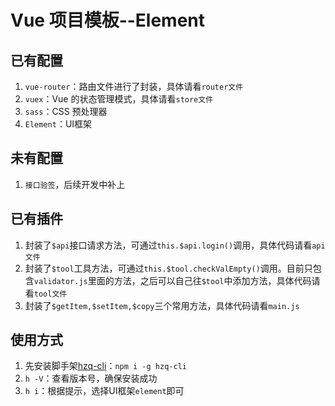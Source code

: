 # Vue 项目模板--Element

## 已有配置

1. `vue-router`：路由文件进行了封装，具体请看`router文件`
1. `vuex`：Vue 的状态管理模式，具体请看`store文件`
1. `sass`：CSS 预处理器
1. `Element`：UI框架

## 未有配置

1. `接口验签`，后续开发中补上

## 已有插件

1. 封装了`$api`接口请求方法，可通过`this.$api.login()`调用，具体代码请看`api文件`
1. 封装了`$tool`工具方法，可通过`this.$tool.checkValEmpty()`调用。目前只包含`validator.js`里面的方法，之后可以自己往`$tool`中添加方法，具体代码请看`tool文件`
1. 封装了`$getItem,$setItem,$copy`三个常用方法，具体代码请看`main.js`

## 使用方式

1. 先安装脚手架[hzq-cli](https://www.npmjs.com/package/hzq-cli)：`npm i -g hzq-cli`
1. `h -V`：查看版本号，确保安装成功
1. `h i`：根据提示，选择UI框架`element`即可
